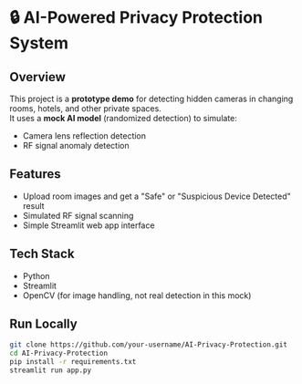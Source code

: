 # 🔒 AI-Powered Privacy Protection System

## Overview
This project is a **prototype demo** for detecting hidden cameras in changing rooms, hotels, and other private spaces.  
It uses a **mock AI model** (randomized detection) to simulate:
- Camera lens reflection detection
- RF signal anomaly detection

## Features
- Upload room images and get a "Safe" or "Suspicious Device Detected" result
- Simulated RF signal scanning
- Simple Streamlit web app interface

## Tech Stack
- Python
- Streamlit
- OpenCV (for image handling, not real detection in this mock)

## Run Locally
```bash
git clone https://github.com/your-username/AI-Privacy-Protection.git
cd AI-Privacy-Protection
pip install -r requirements.txt
streamlit run app.py

